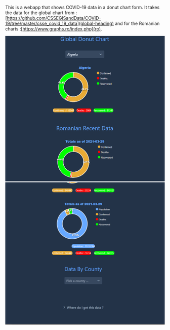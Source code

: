 
This is a webapp that shows COVID-19 data in a donut chart form.
It takes the data for the global chart from :[https://github.com/CSSEGISandData/COVID-19/tree/master/csse_covid_19_data](global-heading) 
               and for the Romanian charts :[https://www.graphs.ro/index.php](ro).
               
![alt text](https://github.com/marianpmd/covid-visualizer/blob/master/src/main/resources/META-INF/resources/images/Screenshot%202021-03-30%20230151.png)
![alt text](https://github.com/marianpmd/covid-visualizer/blob/master/src/main/resources/META-INF/resources/images/Screenshot%202021-03-30%20230218.png)